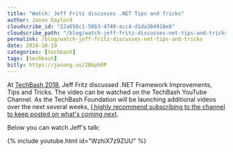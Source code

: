 ```yaml
---
title: "Watch: Jeff Fritz discusses .NET Tips and Tricks"
author: Jason Gaylord
cloudscribe_id: "22a656c1-50b3-4740-acc4-d1da384918e8"
cloudscribe_path: "/blog/watch-jeff-fritz-discusses-net-tips-and-tricks"
permalink: /blog/watch-jeff-fritz-discusses-net-tips-and-tricks
date: 2018-10-19
categories: [techbash]
tags: [techbash]
bitly: https://jasong.us/2BkphRP
---
```


At [TechBash 2018](https://jasong.us/2CpBe7n), Jeff Fritz discussed .NET Framework Improvements, Tips and Tricks. The video can be watched on the TechBash YouTube Channel. As the TechBash Foundation will be launching additional videos over the next several weeks, [I highly recommend subscribing to the channel to keep posted on what's coming next](https://jasong.us/tbyt).

Below you can watch Jeff's talk:

{% include youtube.html id="WzhiX7z9ZUU" %}